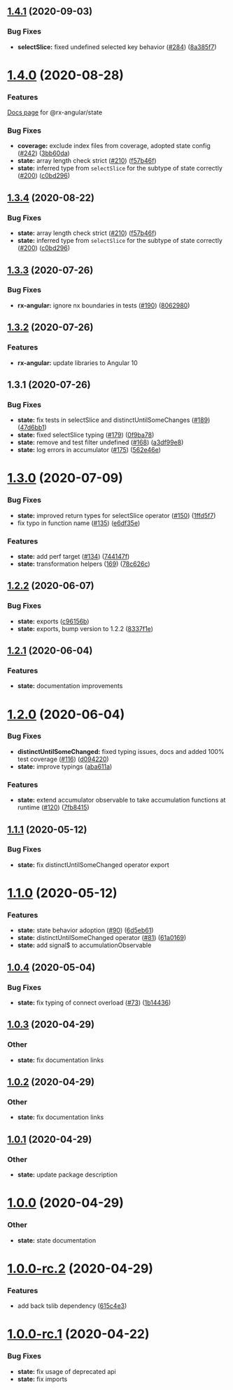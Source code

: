 ## [1.4.1](https://github.com/BioPhoton/rx-angular/compare/state@1.4.0...state@1.4.1) (2020-09-03)

### Bug Fixes

* **selectSlice:** fixed undefined selected key behavior ([#284](https://github.com/BioPhoton/rx-angular/issues/284)) ([8a385f7](https://github.com/BioPhoton/rx-angular/commit/8a385f7149e3ad04a59466d2930686fb3dabe75c))


# [1.4.0](https://github.com/BioPhoton/rx-angular/compare/state@1.3.4...state@1.4.0) (2020-08-28)

### Features

[Docs page](https://biophoton.github.io/rx-angular/#/web/state/general/overview) for @rx-angular/state

### Bug Fixes

* **coverage:** exclude index files from coverage, adopted state config ([#242](https://github.com/BioPhoton/rx-angular/issues/242)) ([3bb60da](https://github.com/BioPhoton/rx-angular/commit/3bb60dad76af807ef7dde45dbce3081b23916db9))
* **state:** array length check strict ([#210](https://github.com/BioPhoton/rx-angular/issues/210)) ([f57b46f](https://github.com/BioPhoton/rx-angular/commit/f57b46f896fa387d6bb1f6a416405e46496733c7))
* **state:** inferred type from `selectSlice` for the subtype of state correctly ([#200](https://github.com/BioPhoton/rx-angular/issues/200)) ([c0bd296](https://github.com/BioPhoton/rx-angular/commit/c0bd296f206246a3790d487796dfdde46f56d3aa))

## [1.3.4](https://github.com/BioPhoton/rx-angular/compare/state@1.3.4...state@1.3.4) (2020-08-22)

### Bug Fixes

- **state:** array length check strict ([#210](https://github.com/BioPhoton/rx-angular/issues/210)) ([f57b46f](https://github.com/BioPhoton/rx-angular/commit/f57b46f896fa387d6bb1f6a416405e46496733c7))
- **state:** inferred type from `selectSlice` for the subtype of state correctly ([#200](https://github.com/BioPhoton/rx-angular/issues/200)) ([c0bd296](https://github.com/BioPhoton/rx-angular/commit/c0bd296f206246a3790d487796dfdde46f56d3aa))

## [1.3.3](https://github.com/BioPhoton/rx-angular/compare/state@1.3.2...state@1.3.3) (2020-07-26)

### Bug Fixes

- **rx-angular:** ignore nx boundaries in tests ([#190](https://github.com/BioPhoton/rx-angular/issues/190)) ([8062980](https://github.com/BioPhoton/rx-angular/commit/8062980928bc5959b486958c35c2833a5a4f0544))

## [1.3.2](https://github.com/BioPhoton/rx-angular/compare/state@1.3.1...state@1.3.2) (2020-07-26)

### Features

- **rx-angular:** update libraries to Angular 10

## 1.3.1 (2020-07-26)

### Bug Fixes

- **state:** fix tests in selectSlice and distinctUntilSomeChanges ([#189](https://github.com/BioPhoton/rx-angular/issues/189)) ([47d6bb1](https://github.com/BioPhoton/rx-angular/commit/47d6bb1d62d851dab706041053553d764478a87e))
- **state:** fixed selectSlice typing ([#179](https://github.com/BioPhoton/rx-angular/issues/179)) ([0f9ba78](https://github.com/BioPhoton/rx-angular/commit/0f9ba785e899a1924bc572c627e1e9701561195d))
- **state:** remove and test filter undefined ([#168](https://github.com/BioPhoton/rx-angular/pull/168)) ([a3df99e8](https://github.com/BioPhoton/rx-angular/commit/a3df99e8cc688af2656b1116225c65f831ec672b))
- **state:** log errors in accumulator ([#175](https://github.com/BioPhoton/rx-angular/pull/175)) ([562e46e](https://github.com/BioPhoton/rx-angular/commit/562e46ee6a5f9481b1a58dcf79f5d082e8f19c1b))

# [1.3.0](https://github.com/BioPhoton/rx-angular/compare/state@1.2.2...state@1.3.0) (2020-07-09)

### Bug Fixes

- **state:** improved return types for selectSlice operator ([#150](https://github.com/BioPhoton/rx-angular/issues/150)) ([1ffd5f7](https://github.com/BioPhoton/rx-angular/commit/1ffd5f78f4c3c2b31dcbc41bb458e6bdbdf25624))
- fix typo in function name ([#135](https://github.com/BioPhoton/rx-angular/issues/135)) ([e6df35e](https://github.com/BioPhoton/rx-angular/commit/e6df35ecda96e986fcdf868be80290773c947bd3))

### Features

- **state:** add perf target ([#134](https://github.com/BioPhoton/rx-angular/issues/134)) ([744147f](https://github.com/BioPhoton/rx-angular/commit/744147f4e3b6610c779258ac3edc160640edbb62))
- **state:** transformation helpers ([169](https://github.com/BioPhoton/rx-angular/pull/169)) ([78c626c](https://github.com/BioPhoton/rx-angular/commit/78c626c80818182f5ddb0ba16cab512b4ca8fa4e))

## [1.2.2](https://github.com/BioPhoton/rx-angular/compare/state@1.2.1...state@1.2.2) (2020-06-07)

### Bug Fixes

- **state:** exports ([c96156b](https://github.com/BioPhoton/rx-angular/commit/c96156b9560557ecbbb51a4a3dfacd40ad81d8c7))
- **state:** exports, bump version to 1.2.2 ([8337f1e](https://github.com/BioPhoton/rx-angular/commit/8337f1e24e96bae0586d2a516bb7a8504072bfb8))

## [1.2.1](https://github.com/BioPhoton/rx-angular/compare/state@1.2.0...state@1.2.1) (2020-06-04)

### Features

- **state:** documentation improvements

# [1.2.0](https://github.com/BioPhoton/rx-angular/compare/state@1.1.1...state@1.2.0) (2020-06-04)

### Bug Fixes

- **distinctUntilSomeChanged:** fixed typing issues, docs and added 100% test coverage ([#116](https://github.com/BioPhoton/rx-angular/issues/116)) ([d094220](https://github.com/BioPhoton/rx-angular/commit/d0942203789e789d311bdabe2ecc10429060f41c))
- **state:** improve typings ([aba611a](https://github.com/BioPhoton/rx-angular/commit/aba611acedbadb09c7e3233a5d9b7bd74f73d259))

### Features

- **state:** extend accumulator observable to take accumulation functions at runtime ([#120](https://github.com/BioPhoton/rx-angular/issues/120)) ([7fb8415](https://github.com/BioPhoton/rx-angular/commit/7fb84158261ed8f652699be4af687fdba95bb2ec))

## [1.1.1](https://github.com/BioPhoton/rx-angular/compare/state@1.1.0...state@1.1.1) (2020-05-12)

### Bug Fixes

- **state:** fix distinctUntilSomeChanged operator export

# [1.1.0](https://github.com/BioPhoton/rx-angular/compare/state@1.0.4...state@1.1.0) (2020-05-12)

### Features

- **state:** state behavior adoption ([#90](https://github.com/BioPhoton/rx-angular/pull/90)) ([6d5eb61](https://github.com/BioPhoton/rx-angular/commit/6d5eb61bbd1cae2652e8ab7c9f278c362fa270a3))
- **state:** distinctUntilSomeChanged operator ([#81](https://github.com/BioPhoton/rx-angular/pull/81)) ([61a0169](https://github.com/BioPhoton/rx-angular/commit/61a0169e5f9fab0f642ed48347a9cf36e3d82a68))
- **state:** add signal\$ to accumulationObservable

## [1.0.4](https://github.com/BioPhoton/rx-angular/compare/state@1.0.3...state@1.0.4) (2020-05-04)

### Bug Fixes

- **state:** fix typing of connect overload ([#73](https://github.com/BioPhoton/rx-angular/pull/73)) ([1b14436](https://github.com/BioPhoton/rx-angular/commit/1b144367e75ac2a68bfb3eb9bdd7e7ffddc65585))

## [1.0.3](https://github.com/BioPhoton/rx-angular/compare/state@1.0.2...state@1.0.3) (2020-04-29)

### Other

- **state:** fix documentation links

## [1.0.2](https://github.com/BioPhoton/rx-angular/compare/state@1.0.1...state@1.0.2) (2020-04-29)

### Other

- **state:** fix documentation links

## [1.0.1](https://github.com/BioPhoton/rx-angular/compare/state@1.0.0...state@1.0.1) (2020-04-29)

### Other

- **state:** update package description

# [1.0.0](https://github.com/BioPhoton/rx-angular/compare/state@1.0.0-rc.2...state@1.0.0) (2020-04-29)

### Other

- **state:** state documentation

# [1.0.0-rc.2](https://github.com/BioPhoton/rx-angular/compare/state@1.0.0-rc.1...state@1.0.0-rc.2) (2020-04-29)

### Features

- add back tslib dependency ([615c4e3](https://github.com/BioPhoton/rx-angular/commit/615c4e37654d97e90d301bfdeacef4cb86c9426b))

# [1.0.0-rc.1](https://github.com/BioPhoton/rx-angular/compare/state@0.0.7-beta.1...state@1.0.0-rc.1) (2020-04-22)

### Bug Fixes

- **state:** fix usage of deprecated api
- **state:** fix imports
